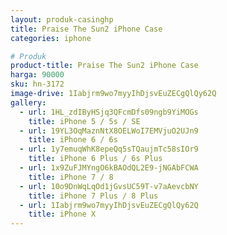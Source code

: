 ```yaml
---
layout: produk-casinghp
title: Praise The Sun2 iPhone Case
categories: iphone

# Produk
product-title: Praise The Sun2 iPhone Case
harga: 90000
sku: hn-3172
image-drive: 1Iabjrm9wo7myyIhDjsvEuZECgQlQy62Q
gallery:
  - url: 1HL_zdIByHSjq3QFcmDfs09ngb9YiMOGs
    title: iPhone 5 / 5s / SE
  - url: 19YL3OqMaznNtX8OELWoI7EMVjuO2UJn9
    title: iPhone 6 / 6s
  - url: 1y7emuqWhK8epeQq5sTQaujmTc58sIOr9
    title: iPhone 6 Plus / 6s Plus
  - url: 1x9ZuFJMYngO6kBAOdQL2E9-jNGAbFCWA
    title: iPhone 7 / 8
  - url: 10o9DnWqLqOd1jGvsUC59T-v7aAevcbNY
    title: iPhone 7 Plus / 8 Plus
  - url: 1Iabjrm9wo7myyIhDjsvEuZECgQlQy62Q
    title: iPhone X
---
```

